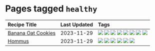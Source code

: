 # Pages tagged `healthy`

|Recipe Title|Last Updated|Tags
|:---|:---|:---|
|[Banana Oat Cookies](../recipes/bananaoatcookies.md)|2023-11-29|[![](https://img.shields.io/badge/tag-baked-659a8f)](../tags/baked.md) [![](https://img.shields.io/badge/tag-breakfast-b7439e)](../tags/breakfast.md) [![](https://img.shields.io/badge/tag-dessert-4e6ea)](../tags/dessert.md) [![](https://img.shields.io/badge/tag-great-32c994)](../tags/great.md) [![](https://img.shields.io/badge/tag-healthy-f53bfe)](../tags/healthy.md) [![](https://img.shields.io/badge/tag-snack-32f6f2)](../tags/snack.md) [![](https://img.shields.io/badge/tag-vegan-8f457a)](../tags/vegan.md) [![](https://img.shields.io/badge/tag-vegetarian-f6b493)](../tags/vegetarian.md)|
|[Hommus](../recipes/hommus.md)|2023-11-29|[![](https://img.shields.io/badge/tag-healthy-f53bfe)](../tags/healthy.md) [![](https://img.shields.io/badge/tag-messy-6984a1)](../tags/messy.md) [![](https://img.shields.io/badge/tag-protein-da139a)](../tags/protein.md) [![](https://img.shields.io/badge/tag-tricky-bb15fd)](../tags/tricky.md) [![](https://img.shields.io/badge/tag-vegan-8f457a)](../tags/vegan.md) [![](https://img.shields.io/badge/tag-vegetarian-f6b493)](../tags/vegetarian.md)|